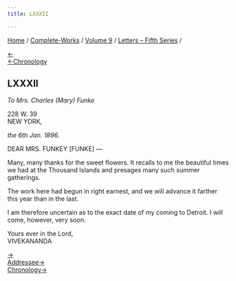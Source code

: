 ```yaml
---
title: LXXXII

---
```

<div>

[Home](../../../index.htm) / [Complete-Works](../../complete_works.htm)
/ [Volume 9](../volume_9_contents.htm) / [Letters – Fifth
Series](letters_fifth_series_contents.htm) /

[←](081_mrs_bull.htm)  
[←Chronology](../../volume_8/epistles_fourth_series/067_sister.htm)

## LXXXII

*To Mrs. Charles (Mary) Funke*

228 W. 39  
NEW YORK,

*the 6th Jan. 1896*.

DEAR MRS. FUNKEY \[FUNKE\] —

Many, many thanks for the sweet flowers. It recalls to me the beautiful
times we had at the Thousand Islands and presages many such summer
gatherings.

The work here had begun in right earnest, and we will advance it farther
this year than in the last.

I am therefore uncertain as to the exact date of my coming to Detroit. I
will come, however, very soon.

Yours ever in the Lord,  
VIVEKANANDA

[→](083_mrs_bull.htm)  
[Addressee→  
](089_mrs_funkey.htm)[Chronology→](083_mrs_bull.htm)

</div>
